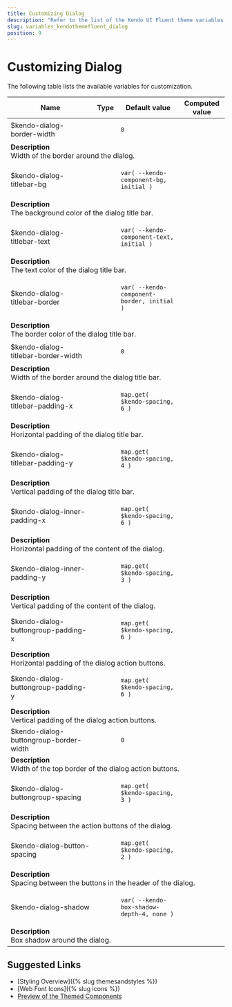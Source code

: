 ```yaml
---
title: Customizing Dialog
description: "Refer to the list of the Kendo UI Fluent theme variables available for customization."
slug: variables_kendothemefluent_dialog
position: 9
---
```


# Customizing Dialog

The following table lists the available variables for customization.

<table class="theme-variables">
    <colgroup>
    <col style="width: 200px; white-space:nowrap;" />
    <col />
    <col />
    <col />
</colgroup>
<thead>
    <tr>
        <th>Name</th>
        <th>Type</th>
        <th>Default value</th>
        <th>Computed value</th>
    </tr>
</thead>
<tbody>
        <tr>
    <td>$kendo-dialog-border-width</td>
    <td></td>
<td>

`0`

</td>
<td>



</td>
</tr>
<tr>
    <td colspan="4" class="theme-variables-description-container"><div><b>Description</b><div class="theme-variables-description">Width of the border around the dialog.</div></div>
    </td>
</tr>
<tr>
    <td>$kendo-dialog-titlebar-bg</td>
    <td></td>
<td>

`var( --kendo-component-bg, initial )`

</td>
<td>



</td>
</tr>
<tr>
    <td colspan="4" class="theme-variables-description-container"><div><b>Description</b><div class="theme-variables-description">The background color of the dialog title bar.</div></div>
    </td>
</tr>
<tr>
    <td>$kendo-dialog-titlebar-text</td>
    <td></td>
<td>

`var( --kendo-component-text, initial )`

</td>
<td>



</td>
</tr>
<tr>
    <td colspan="4" class="theme-variables-description-container"><div><b>Description</b><div class="theme-variables-description">The text color of the dialog title bar.</div></div>
    </td>
</tr>
<tr>
    <td>$kendo-dialog-titlebar-border</td>
    <td></td>
<td>

`var( --kendo-component-border, initial )`

</td>
<td>



</td>
</tr>
<tr>
    <td colspan="4" class="theme-variables-description-container"><div><b>Description</b><div class="theme-variables-description">The border color of the dialog title bar.</div></div>
    </td>
</tr>
<tr>
    <td>$kendo-dialog-titlebar-border-width</td>
    <td></td>
<td>

`0`

</td>
<td>



</td>
</tr>
<tr>
    <td colspan="4" class="theme-variables-description-container"><div><b>Description</b><div class="theme-variables-description">Width of the border around the dialog title bar.</div></div>
    </td>
</tr>
<tr>
    <td>$kendo-dialog-titlebar-padding-x</td>
    <td></td>
<td>

`map.get( $kendo-spacing, 6 )`

</td>
<td>



</td>
</tr>
<tr>
    <td colspan="4" class="theme-variables-description-container"><div><b>Description</b><div class="theme-variables-description">Horizontal padding of the dialog title bar.</div></div>
    </td>
</tr>
<tr>
    <td>$kendo-dialog-titlebar-padding-y</td>
    <td></td>
<td>

`map.get( $kendo-spacing, 4 )`

</td>
<td>



</td>
</tr>
<tr>
    <td colspan="4" class="theme-variables-description-container"><div><b>Description</b><div class="theme-variables-description">Vertical padding of the dialog title bar.</div></div>
    </td>
</tr>
<tr>
    <td>$kendo-dialog-inner-padding-x</td>
    <td></td>
<td>

`map.get( $kendo-spacing, 6 )`

</td>
<td>



</td>
</tr>
<tr>
    <td colspan="4" class="theme-variables-description-container"><div><b>Description</b><div class="theme-variables-description">Horizontal padding of the content of the dialog.</div></div>
    </td>
</tr>
<tr>
    <td>$kendo-dialog-inner-padding-y</td>
    <td></td>
<td>

`map.get( $kendo-spacing, 3 )`

</td>
<td>



</td>
</tr>
<tr>
    <td colspan="4" class="theme-variables-description-container"><div><b>Description</b><div class="theme-variables-description">Vertical padding of the content of the dialog.</div></div>
    </td>
</tr>
<tr>
    <td>$kendo-dialog-buttongroup-padding-x</td>
    <td></td>
<td>

`map.get( $kendo-spacing, 6 )`

</td>
<td>



</td>
</tr>
<tr>
    <td colspan="4" class="theme-variables-description-container"><div><b>Description</b><div class="theme-variables-description">Horizontal padding of the dialog action buttons.</div></div>
    </td>
</tr>
<tr>
    <td>$kendo-dialog-buttongroup-padding-y</td>
    <td></td>
<td>

`map.get( $kendo-spacing, 6 )`

</td>
<td>



</td>
</tr>
<tr>
    <td colspan="4" class="theme-variables-description-container"><div><b>Description</b><div class="theme-variables-description">Vertical padding of the dialog action buttons.</div></div>
    </td>
</tr>
<tr>
    <td>$kendo-dialog-buttongroup-border-width</td>
    <td></td>
<td>

`0`

</td>
<td>



</td>
</tr>
<tr>
    <td colspan="4" class="theme-variables-description-container"><div><b>Description</b><div class="theme-variables-description">Width of the top border of the dialog action buttons.</div></div>
    </td>
</tr>
<tr>
    <td>$kendo-dialog-buttongroup-spacing</td>
    <td></td>
<td>

`map.get( $kendo-spacing, 3 )`

</td>
<td>



</td>
</tr>
<tr>
    <td colspan="4" class="theme-variables-description-container"><div><b>Description</b><div class="theme-variables-description">Spacing between the action buttons of the dialog.</div></div>
    </td>
</tr>
<tr>
    <td>$kendo-dialog-button-spacing</td>
    <td></td>
<td>

`map.get( $kendo-spacing, 2 )`

</td>
<td>



</td>
</tr>
<tr>
    <td colspan="4" class="theme-variables-description-container"><div><b>Description</b><div class="theme-variables-description">Spacing between the buttons in the header of the dialog.</div></div>
    </td>
</tr>
<tr>
    <td>$kendo-dialog-shadow</td>
    <td></td>
<td>

`var( --kendo-box-shadow-depth-4, none )`

</td>
<td>



</td>
</tr>
<tr>
    <td colspan="4" class="theme-variables-description-container"><div><b>Description</b><div class="theme-variables-description">Box shadow around the dialog.</div></div>
    </td>
</tr>
</tbody>
</table>

## Suggested Links

* [Styling Overview]({% slug themesandstyles %})
* [Web Font Icons]({% slug icons %})
* [Preview of the Themed Components](../)

